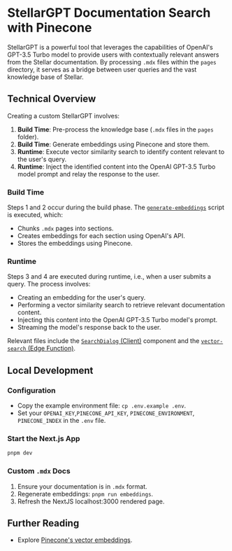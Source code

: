 # StellarGPT Documentation Search with Pinecone

StellarGPT is a powerful tool that leverages the capabilities of OpenAI's GPT-3.5 Turbo model to provide users with contextually relevant answers from the Stellar documentation. By processing `.mdx` files within the `pages` directory, it serves as a bridge between user queries and the vast knowledge base of Stellar.


## Technical Overview

Creating a custom StellarGPT involves:

1. **Build Time**: Pre-process the knowledge base (`.mdx` files in the `pages` folder).
2. **Build Time**: Generate embeddings using Pinecone and store them.
3. **Runtime**: Execute vector similarity search to identify content relevant to the user's query.
4. **Runtime**: Inject the identified content into the OpenAI GPT-3.5 Turbo model prompt and relay the response to the user.

### Build Time

Steps 1 and 2 occur during the build phase. The [`generate-embeddings`](./lib/generate-embeddings.ts) script is executed, which:

- Chunks `.mdx` pages into sections.
- Creates embeddings for each section using OpenAI's API.
- Stores the embeddings using Pinecone.

### Runtime

Steps 3 and 4 are executed during runtime, i.e., when a user submits a query. The process involves:

- Creating an embedding for the user's query.
- Performing a vector similarity search to retrieve relevant documentation content.
- Injecting this content into the OpenAI GPT-3.5 Turbo model's prompt.
- Streaming the model's response back to the user.

Relevant files include the [`SearchDialog` (Client)](./components/SearchDialog.tsx) component and the [`vector-search` (Edge Function)](./pages/api/vector-search.ts).

## Local Development

### Configuration

- Copy the example environment file: `cp .env.example .env`.
- Set your `OPENAI_KEY`,`PINECONE_API_KEY`, `PINECONE_ENVIRONMENT`, `PINECONE_INDEX`  in the `.env` file.


### Start the Next.js App

```bash
pnpm dev
```

### Custom `.mdx` Docs

1. Ensure your documentation is in `.mdx` format.
2. Regenerate embeddings: `pnpm run embeddings`.
3. Refresh the NextJS localhost:3000 rendered page.

## Further Reading

- Explore [Pinecone's vector embeddings](https://www.pinecone.io/learn/vector-embeddings/).
